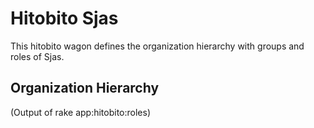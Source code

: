 # Hitobito Sjas

This hitobito wagon defines the organization hierarchy with groups and roles
of Sjas.


## Organization Hierarchy


(Output of rake app:hitobito:roles)
